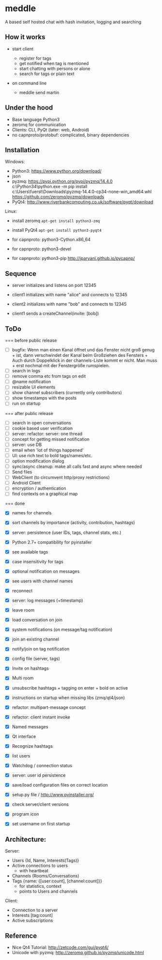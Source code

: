 meddle
======

A based self hosted chat with hash invitation, logging and searching


How it works
------------

* start client
  - register for tags
  - get notified when tag is mentioned
  - start chatting with persons or alone
  - search for tags or plain text

* on command line
  - meddle send martin <message>


Under the hood
--------------

* Base language Python3
* zeromq for communication
* Clients: CLI, PyQt (later: web, Android)
* no capnproto/protobuf: complicated, binary dependencies


Installation
------------

Windows:

* Python3: https://www.python.org/download/
* json
* pyzmq: https://pypi.python.org/pypi/pyzmq/14.4.0
    c:\Python34\python.exe -m pip install c:\Users\fuerst\Downloads\pyzmq-14.4.0-cp34-none-win_amd64.whl
    https://github.com/zeromq/pyzmq/downloads
* PyQt4: http://www.riverbankcomputing.co.uk/software/pyqt/download


Linux:

* install zeromq `apt-get install python3-zmq`
* install PyQt4 `apt-get install python3-pyqt4`

* for capnproto: python3-Cython.x86_64
* for capnproto: python3-devel
* for capnproto: python3-pip http://jparyani.github.io/pycapnp/


Sequence
--------

* server initializes and listens on port 12345

* client1 initializes with name "alice" and connects to 12345

* client2 initializes with name "bob" and connects to 12345

* client1 sends a createChannel(invite: [bob])


ToDo
----

=== before public release

- [ ] bugfix: Wenn man einen Kanal öffnet und das Fenster nicht groß genug +
      ist, dann verschwindet der Kanal beim Großziehen des Fensters +
      Auch durch Doppelklick in der channels-Liste kommt er nicht. Man muss +
      erst nochmal mit der Fenstergröße rumspielen.
- [ ] search in logs
- [ ] remove comma etc from tags on edit
- [ ] @name notification
- [ ] resizable UI elements
- [ ] show channel subscribers (currently only contributors)
- [ ] show timestamps with the posts
- [ ] run on startup

=== after public release

- [ ] search in open conversations
- [ ] cookie based user verification
- [ ] server: refactor: server: one thread
- [ ] concept for getting missed notification
- [ ] server: use DB
- [ ] email when 'lot of things happened'
- [ ] UI: use rich text to bold tags/names/etc.
- [ ] option modification dialog
- [ ] sync/async cleanup: make all calls fast and async where needed
- [ ] Send files
- [ ] WebClient (to circumvent http/proxy restrictions)
- [ ] Android Client
- [ ] encryption / authentication
- [ ] find contexts on a graphical map

=== done

- [x] names for channels
- [x] sort channels by importance (activity, contribution, hashtags)
- [x] server: persistence (user IDs, tags, channel stats, etc.)
- [x] Python 2.7+ compatibility for pyinstaller
- [x] see available tags
- [x] case insensitivity for tags
- [x] optional notification on messages
- [x] see users with channel names
- [x] reconnect
- [x] server: log messages (+timestamp)
- [x] leave room
- [x] load conversation on join
- [x] system notifications (on message/tag notification)
- [x] join an existing channel
- [x] notify/join on tag notification
- [x] config file (server, tags)
- [x] Invite on hashtags
- [x] Multi room
- [x] unsubscribe hashtags + tagging on enter + bold on active
- [x] instructions on startup when missing libs (zmq/qt4/json)
- [x] refactor: multipart-message concept
- [x] refactor: client instant invoke
- [x] Named messages
- [x] Qt interface
- [x] Recognize hashtags
- [x] list users
- [x] Watchdog / connection status
- [x] server: user id persistence
- [x] save/load configuration files on correct location
- [x] setup.py file / http://www.pyinstaller.org/
- [x] check server/client versions
- [x] program icon
- [x] set username on first startup


Architecture:
-------------

Server:

* Users {Id, Name, Interests(Tags)}
* Active connections to users
    - with heartbeat
* Channels (Rooms/Conversations)
* Tags {name: {[user:count], [channel:count]}}
    - for statistics, context
    - points to Users and channels


Client:
* Connection to a server
* Interests [tag:count]
* Active subscriptions


Reference
---------

* Nice Qt4 Tutorial: http://zetcode.com/gui/pyqt4/
* Unicode with pyzmq: http://zeromq.github.io/pyzmq/unicode.html
